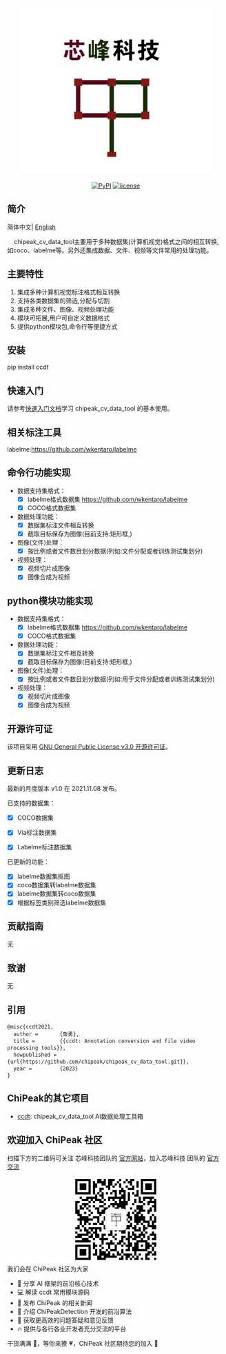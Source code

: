 <div align="center">
  <img src="resources/LOGO.png" width="450"/>
  <center>

  [![PyPI](https://img.shields.io/badge/pypi-v1.0.0-blue)](https://pypi.org/project/ccdt/)
  [![license](https://img.shields.io/badge/license-GNU%20General%20Public%20License-green)](https://github.com/540717421/chipeak_cv_data_tool/blob/main/LICENSE)

  </center>
</div>


## 简介
简体中文| [English](README_EN.md)

&nbsp;&nbsp;&nbsp;&nbsp;chipeak_cv_data_tool主要用于多种数据集(计算机视觉)格式之间的相互转换,如coco、labelme等。另外还集成数据、文件、视频等文件常用的处理功能。


## 主要特性
1. 集成多种计算机视觉标注格式相互转换
2. 支持各类数据集的筛选,分配与切割
3. 集成多种文件、图像、视频处理功能
4. 模块可拓展,用户可自定义数据格式
5. 提供python模块包,命令行等便捷方式

## 安装

pip install ccdt

## 快速入门
请参考[快速入门文档](docs/get_started.md)学习 chipeak_cv_data_tool 的基本使用。


## 相关标注工具
labelme:https://github.com/wkentaro/labelme

## 命令行功能实现
* 数据支持集格式：
    - [x] labelme格式数据集 https://github.com/wkentaro/labelme
    - [x] COCO格式数据集
* 数据处理功能：
    - [x] 数据集标注文件相互转换
    - [x] 截取目标保存为图像(目前支持:矩形框,)
* 图像(文件)处理：
    - [x] 按比例或者文件数目划分数据(列如:文件分配或者训练测试集划分)    
* 视频处理：
    - [x] 视频切片成图像
    - [x] 图像合成为视频

## python模块功能实现
* 数据支持集格式：
    - [x] labelme格式数据集 https://github.com/wkentaro/labelme
    - [x] COCO格式数据集
* 数据处理功能：
    - [x] 数据集标注文件相互转换
    - [x] 截取目标保存为图像(目前支持:矩形框,)
* 图像(文件)处理：
    - [x] 按比例或者文件数目划分数据(列如:用于文件分配或者训练测试集划分)
* 视频处理：
    - [x] 视频切片成图像
    - [x] 图像合成为视频

## 开源许可证

该项目采用 [GNU General Public License v3.0 开源许可证](LICENSE)。

## 更新日志

最新的月度版本 v1.0 在 2021.11.08 发布。

已支持的数据集：

- [x] COCO数据集
- [x] Via标注数据集
- [x] Labelme标注数据集


已更新的功能：

- [x] labelme数据集抠图
- [x] coco数据集转labelme数据集
- [x] labelme数据集转coco数据集
- [x] 根据标签类别筛选labelme数据集

## 贡献指南

无

## 致谢

无

## 引用

```
@misc{ccdt2021,
  author =       {詹勇},
  title =        {{ccdt: Annotation conversion and file video processing tools}},
  howpublished = {url{https://github.com/chipeak/chipeak_cv_data_tool.git}},
  year =         {2023}
}
```
## ChiPeak的其它项目

- [ccdt](https://github.com/540717421/chipeak_data_tool): chipeak_cv_data_tool AI数据处理工具箱


## 欢迎加入 ChiPeak 社区

扫描下方的二维码可关注 芯峰科技团队的 [官方网站](http://http://www.chipeak.com/)，加入芯峰科技 团队的 [官方交流](http://www.chipeak.com/account/login)
<div align="center">
<img src="/resources/xf_rq_code.png" height="200" />
</div>
我们会在 ChiPeak 社区为大家

- 📢 分享 AI 框架的前沿核心技术
- 💻 解读 ccdt 常用模块源码
- 📰 发布 ChiPeak 的相关新闻
- 🚀 介绍 ChiPeakDetection 开发的前沿算法
- 🏃 获取更高效的问题答疑和意见反馈
- 🔥 提供与各行各业开发者充分交流的平台

干货满满 📘，等你来撩 💗，ChiPeak 社区期待您的加入 👬

